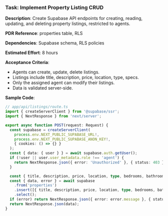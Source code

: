 ### Task: Implement Property Listing CRUD

**Description**: Create Supabase API endpoints for creating, reading, updating, and deleting property listings, restricted to agents.

**PDR Reference**: properties table, RLS

**Dependencies**: Supabase schema, RLS policies

**Estimated Effort**: 8 hours

**Acceptance Criteria**:
- Agents can create, update, delete listings.
- Listings include title, description, price, location, type, specs.
- Only the assigned agent can modify their listings.
- Data is validated server-side.

**Sample Code**:
```ts
// app/api/listings/route.ts
import { createServerClient } from '@supabase/ssr';
import { NextResponse } from 'next/server';

export async function POST(request: Request) {
  const supabase = createServerClient(
    process.env.NEXT_PUBLIC_SUPABASE_URL!,
    process.env.NEXT_PUBLIC_SUPABASE_ANON_KEY!,
    { cookies: () => {} }
  );
  const { data: { user } } = await supabase.auth.getUser();
  if (!user || user.user_metadata.role !== 'agent') {
    return NextResponse.json({ error: 'Unauthorized' }, { status: 403 });
  }

  const { title, description, price, location, type, bedrooms, bathrooms, size } = await request.json();
  const { data, error } = await supabase
    .from('properties')
    .insert([{ title, description, price, location, type, bedrooms, bathrooms, size, agent_id: user.id }])
    .select();
  if (error) return NextResponse.json({ error: error.message }, { status: 400 });
  return NextResponse.json(data);
}
```